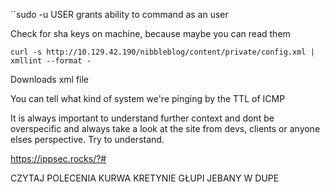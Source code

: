 ``sudo -u USER
grants ability to command as an user

Check for sha keys on machine, because maybe you can read them

```shell-session
curl -s http://10.129.42.190/nibbleblog/content/private/config.xml | xmllint --format -
```
Downloads xml file


You can tell what kind of system we're pinging by the TTL of ICMP

It is always important to understand further context and dont be overspecific and always take a look at the site from devs, clients or anyone elses perspective. Try to understand.

https://ippsec.rocks/?#

CZYTAJ POLECENIA KURWA KRETYNIE GŁUPI JEBANY W DUPE